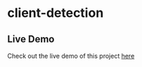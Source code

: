 # client-detection
## Live Demo

Check out the live demo of this project [here](https://rahaf-ayn-kraie.github.io/client-detection/)
